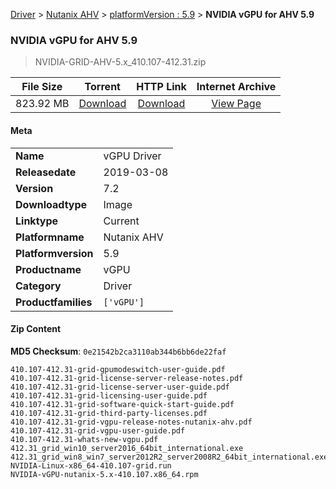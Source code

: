
[Driver](/README.md)  >  [Nutanix AHV](/index/Driver/Nutanix_AHV.md)  >  [platformVersion : 5.9](/index/Driver/Nutanix_AHV/5.9.md)  >  **NVIDIA vGPU for AHV 5.9**


###    NVIDIA vGPU for AHV 5.9

> NVIDIA-GRID-AHV-5.x_410.107-412.31.zip   


| **File Size** | **Torrent**  | **HTTP Link** | **Internet Archive** |
|:-------------:|:------------:|:-------------:|:--------------------:|
| 823.92 MB |  [Download](https://archive.org/download/nvgpu_NVIDIA-GRID-AHV-5.x_410.107-412.31.zip/nvgpu_NVIDIA-GRID-AHV-5.x_410.107-412.31.zip_archive.torrent)       | [Download](https://archive.org/compress/nvgpu_NVIDIA-GRID-AHV-5.x_410.107-412.31.zip) | [View Page](https://archive.org/details/nvgpu_NVIDIA-GRID-AHV-5.x_410.107-412.31.zip)       |

#### Meta

<table>
<tr><td><strong>Name</strong></td><td>vGPU Driver</td></tr>
<tr><td><strong>Releasedate</strong></td><td>2019-03-08</td></tr>
<tr><td><strong>Version</strong></td><td>7.2</td></tr>
<tr><td><strong>Downloadtype</strong></td><td>Image</td></tr>
<tr><td><strong>Linktype</strong></td><td>Current</td></tr>
<tr><td><strong>Platformname</strong></td><td>Nutanix AHV</td></tr>
<tr><td><strong>Platformversion</strong></td><td>5.9</td></tr>
<tr><td><strong>Productname</strong></td><td>vGPU</td></tr>
<tr><td><strong>Category</strong></td><td>Driver</td></tr>
<tr><td><strong>Productfamilies</strong></td><td><code>['vGPU']</code></td></tr>
</table>

#### Zip Content

**MD5 Checksum**: `0e21542b2ca3110ab344b6bb6de22faf`

```text
410.107-412.31-grid-gpumodeswitch-user-guide.pdf
410.107-412.31-grid-license-server-release-notes.pdf
410.107-412.31-grid-license-server-user-guide.pdf
410.107-412.31-grid-licensing-user-guide.pdf
410.107-412.31-grid-software-quick-start-guide.pdf
410.107-412.31-grid-third-party-licenses.pdf
410.107-412.31-grid-vgpu-release-notes-nutanix-ahv.pdf
410.107-412.31-grid-vgpu-user-guide.pdf
410.107-412.31-whats-new-vgpu.pdf
412.31_grid_win10_server2016_64bit_international.exe
412.31_grid_win8_win7_server2012R2_server2008R2_64bit_international.exe
NVIDIA-Linux-x86_64-410.107-grid.run
NVIDIA-vGPU-nutanix-5.x-410.107.x86_64.rpm
```